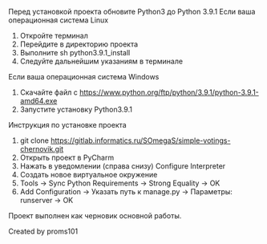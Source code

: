 Перед установкой проекта обновите Python3 до Python 3.9.1
Если ваша операционная система Linux
1. Откройте терминал
2. Перейдите в директорию проекта
3. Выполните sh python3.9.1_install
4. Следуйте дальнейшим указаниям в терминале

Если ваша операционная система Windows
1. Скачайте файл с https://www.python.org/ftp/python/3.9.1/python-3.9.1-amd64.exe
2. Запустите установку Python3.9.1

Инструкция по установке проекта
1. git clone https://gitlab.informatics.ru/SOmegaS/simple-votings-chernovik.git
2. Открыть проект в PyCharm
3. Нажать в уведомлении (справа снизу) Configure Interpreter
4. Создать новое виртуальное окружение
5. Tools -> Sync Python Requirements -> Strong Equality -> OK
6. Add Configuration -> Указать путь к manage.py -> Параметры: runserver -> OK

Проект выполнен как черновик основной работы.

Created by proms101
